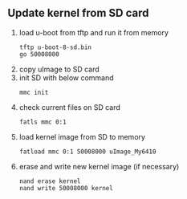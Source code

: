 ## Update kernel from SD card

1. load u-boot from tftp and run it from memory
   ```
   tftp u-boot-8-sd.bin
   go 50008000
   ```
2. copy uImage to SD card
3. init SD with below command
   ```
   mmc init
   ```
4. check current files on SD card
   ```
   fatls mmc 0:1
   ```
5. load kernel image from SD to memory
   ```
   fatload mmc 0:1 50008000 uImage_My6410
   ```
6. erase and write new kernel image (if necessary)
   ```
   nand erase kernel
   nand write 50008000 kernel
   ```